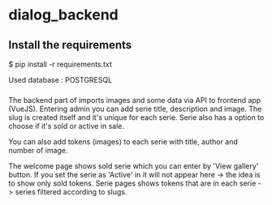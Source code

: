 # dialog_backend
## Install the requirements
$ pip install -r requirements.txt

Used database : POSTGRESQL

###

The backend part of imports images and some data via API to frontend app (VueJS).
Entering admin you can add serie title, description and image. The slug is created itself and it's unique for each serie. 
Serie also has a option to choose if it's sold or active in sale.

You can also add tokens (images) to each serie with title, author and number of image.

The welcome page shows sold serie which you can enter by 'View gallery' button. If you set the serie as 'Active' in it will not appear here -> the idea is to show only sold tokens.
Serie pages shows tokens that are in each serie -> series filtered according to slugs.
